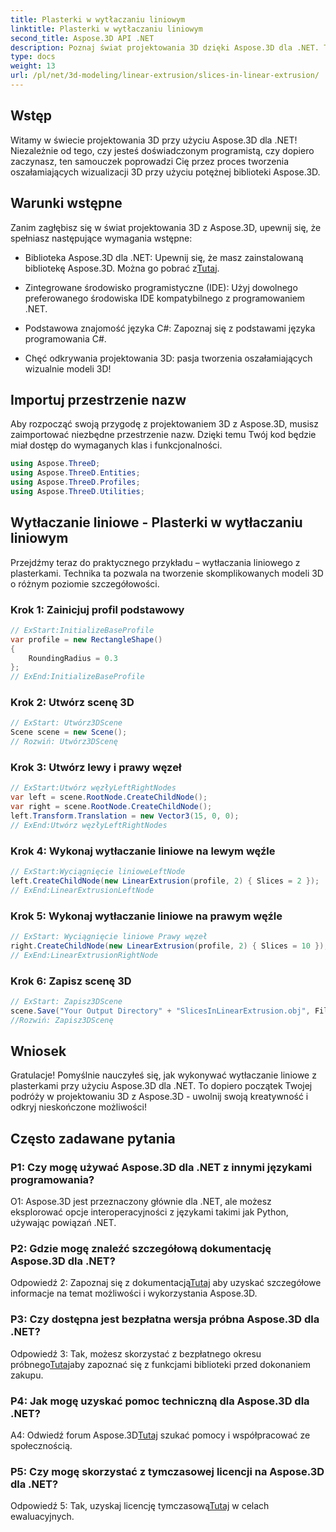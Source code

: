 ```yaml
---
title: Plasterki w wytłaczaniu liniowym
linktitle: Plasterki w wytłaczaniu liniowym
second_title: Aspose.3D API .NET
description: Poznaj świat projektowania 3D dzięki Aspose.3D dla .NET. Twórz wspaniałe modele, korzystając z naszego samouczka dotyczącego wytłaczania liniowego.
type: docs
weight: 13
url: /pl/net/3d-modeling/linear-extrusion/slices-in-linear-extrusion/
---
```

## Wstęp

Witamy w świecie projektowania 3D przy użyciu Aspose.3D dla .NET! Niezależnie od tego, czy jesteś doświadczonym programistą, czy dopiero zaczynasz, ten samouczek poprowadzi Cię przez proces tworzenia oszałamiających wizualizacji 3D przy użyciu potężnej biblioteki Aspose.3D.

## Warunki wstępne

Zanim zagłębisz się w świat projektowania 3D z Aspose.3D, upewnij się, że spełniasz następujące wymagania wstępne:

-  Biblioteka Aspose.3D dla .NET: Upewnij się, że masz zainstalowaną bibliotekę Aspose.3D. Można go pobrać z[Tutaj](https://releases.aspose.com/3d/net/).

- Zintegrowane środowisko programistyczne (IDE): Użyj dowolnego preferowanego środowiska IDE kompatybilnego z programowaniem .NET.

- Podstawowa znajomość języka C#: Zapoznaj się z podstawami języka programowania C#.

- Chęć odkrywania projektowania 3D: pasja tworzenia oszałamiających wizualnie modeli 3D!

## Importuj przestrzenie nazw

Aby rozpocząć swoją przygodę z projektowaniem 3D z Aspose.3D, musisz zaimportować niezbędne przestrzenie nazw. Dzięki temu Twój kod będzie miał dostęp do wymaganych klas i funkcjonalności.

```csharp
using Aspose.ThreeD;
using Aspose.ThreeD.Entities;
using Aspose.ThreeD.Profiles;
using Aspose.ThreeD.Utilities;
```

## Wytłaczanie liniowe - Plasterki w wytłaczaniu liniowym

Przejdźmy teraz do praktycznego przykładu – wytłaczania liniowego z plasterkami. Technika ta pozwala na tworzenie skomplikowanych modeli 3D o różnym poziomie szczegółowości.

### Krok 1: Zainicjuj profil podstawowy

```csharp
// ExStart:InitializeBaseProfile
var profile = new RectangleShape()
{
    RoundingRadius = 0.3
};
// ExEnd:InitializeBaseProfile
```

### Krok 2: Utwórz scenę 3D

```csharp
// ExStart: Utwórz3DScene
Scene scene = new Scene();
// Rozwiń: Utwórz3DScenę
```

### Krok 3: Utwórz lewy i prawy węzeł

```csharp
// ExStart:Utwórz węzłyLeftRightNodes
var left = scene.RootNode.CreateChildNode();
var right = scene.RootNode.CreateChildNode();
left.Transform.Translation = new Vector3(15, 0, 0);
// ExEnd:Utwórz węzłyLeftRightNodes
```

### Krok 4: Wykonaj wytłaczanie liniowe na lewym węźle

```csharp
// ExStart:Wyciągnięcie linioweLeftNode
left.CreateChildNode(new LinearExtrusion(profile, 2) { Slices = 2 });
// ExEnd:LinearExtrusionLeftNode
```

### Krok 5: Wykonaj wytłaczanie liniowe na prawym węźle

```csharp
// ExStart: Wyciągnięcie liniowe Prawy węzeł
right.CreateChildNode(new LinearExtrusion(profile, 2) { Slices = 10 });
// ExEnd:LinearExtrusionRightNode
```

### Krok 6: Zapisz scenę 3D

```csharp
// ExStart: Zapisz3DScene
scene.Save("Your Output Directory" + "SlicesInLinearExtrusion.obj", FileFormat.WavefrontOBJ);
//Rozwiń: Zapisz3DScenę
```

## Wniosek

Gratulacje! Pomyślnie nauczyłeś się, jak wykonywać wytłaczanie liniowe z plasterkami przy użyciu Aspose.3D dla .NET. To dopiero początek Twojej podróży w projektowaniu 3D z Aspose.3D - uwolnij swoją kreatywność i odkryj nieskończone możliwości!

## Często zadawane pytania

### P1: Czy mogę używać Aspose.3D dla .NET z innymi językami programowania?

O1: Aspose.3D jest przeznaczony głównie dla .NET, ale możesz eksplorować opcje interoperacyjności z językami takimi jak Python, używając powiązań .NET.

### P2: Gdzie mogę znaleźć szczegółową dokumentację Aspose.3D dla .NET?

 Odpowiedź 2: Zapoznaj się z dokumentacją[Tutaj](https://reference.aspose.com/3d/net/) aby uzyskać szczegółowe informacje na temat możliwości i wykorzystania Aspose.3D.

### P3: Czy dostępna jest bezpłatna wersja próbna Aspose.3D dla .NET?

 Odpowiedź 3: Tak, możesz skorzystać z bezpłatnego okresu próbnego[Tutaj](https://releases.aspose.com/)aby zapoznać się z funkcjami biblioteki przed dokonaniem zakupu.

### P4: Jak mogę uzyskać pomoc techniczną dla Aspose.3D dla .NET?

 A4: Odwiedź forum Aspose.3D[Tutaj](https://forum.aspose.com/c/3d/18) szukać pomocy i współpracować ze społecznością.

### P5: Czy mogę skorzystać z tymczasowej licencji na Aspose.3D dla .NET?

 Odpowiedź 5: Tak, uzyskaj licencję tymczasową[Tutaj](https://purchase.aspose.com/temporary-license/) w celach ewaluacyjnych.